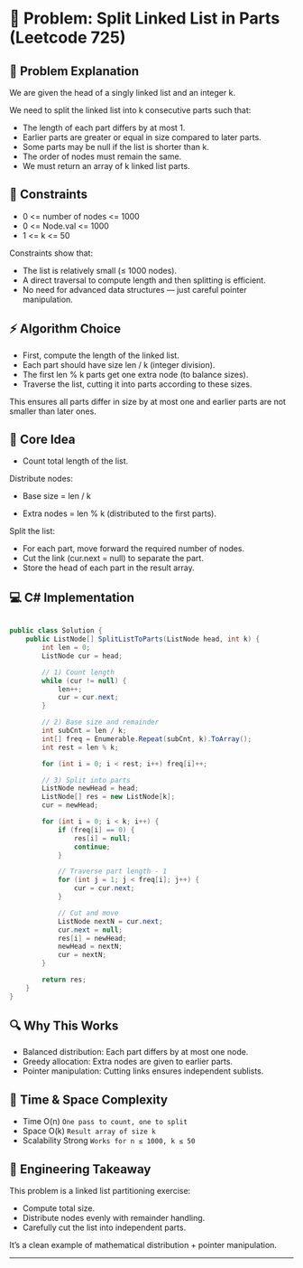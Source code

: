 # 🔺 Problem: Split Linked List in Parts (Leetcode 725)

## 📜 Problem Explanation
We are given the head of a singly linked list and an integer k. 

We need to split the linked list into k consecutive parts such that:

- The length of each part differs by at most 1.
- Earlier parts are greater or equal in size compared to later parts.
- Some parts may be null if the list is shorter than k.
- The order of nodes must remain the same.
- We must return an array of k linked list parts.

## 📏 Constraints
- 0 <= number of nodes <= 1000
- 0 <= Node.val <= 1000
- 1 <= k <= 50

 Constraints show that:

- The list is relatively small (≤ 1000 nodes).
- A direct traversal to compute length and then splitting is efficient.
- No need for advanced data structures — just careful pointer manipulation.

## ⚡️ Algorithm Choice
- First, compute the length of the linked list.
- Each part should have size len / k (integer division).
- The first len % k parts get one extra node (to balance sizes).
- Traverse the list, cutting it into parts according to these sizes.

This ensures all parts differ in size by at most one and earlier parts are not smaller than later ones.

## 🧠 Core Idea
- Count total length of the list.

Distribute nodes:

- Base size = len / k

- Extra nodes = len % k (distributed to the first parts).

Split the list:

- For each part, move forward the required number of nodes.
- Cut the link (cur.next = null) to separate the part.
- Store the head of each part in the result array.

## 💻 C# Implementation
```csharp

public class Solution {
    public ListNode[] SplitListToParts(ListNode head, int k) {
        int len = 0;
        ListNode cur = head;

        // 1) Count length
        while (cur != null) {
            len++;
            cur = cur.next;
        }

        // 2) Base size and remainder
        int subCnt = len / k;
        int[] freq = Enumerable.Repeat(subCnt, k).ToArray();
        int rest = len % k;

        for (int i = 0; i < rest; i++) freq[i]++;

        // 3) Split into parts
        ListNode newHead = head;
        ListNode[] res = new ListNode[k];
        cur = newHead;

        for (int i = 0; i < k; i++) {
            if (freq[i] == 0) {
                res[i] = null;
                continue;
            }

            // Traverse part length - 1
            for (int j = 1; j < freq[i]; j++) {
                cur = cur.next;
            }

            // Cut and move
            ListNode nextN = cur.next;
            cur.next = null;
            res[i] = newHead;
            newHead = nextN;
            cur = nextN;
        }

        return res;
    }
}
```

## 🔍 Why This Works

- Balanced distribution: Each part differs by at most one node.
- Greedy allocation: Extra nodes are given to earlier parts.
- Pointer manipulation: Cutting links ensures independent sublists.

## 🧮 Time & Space Complexity

- Time	O(n)	```One pass to count, one to split```
- Space	O(k)	```Result array of size k```
- Scalability	Strong	```Works for n ≤ 1000, k ≤ 50```

## 🧠 Engineering Takeaway
This problem is a linked list partitioning exercise:

- Compute total size.
- Distribute nodes evenly with remainder handling.
- Carefully cut the list into independent parts.
  
 It’s a clean example of mathematical distribution + pointer manipulation.


---
